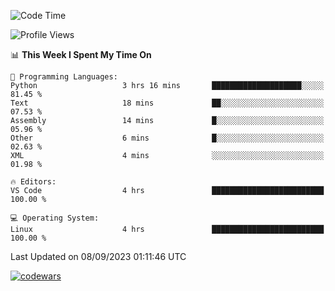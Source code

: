 <!--START_SECTION:waka-->
![Code Time](http://img.shields.io/badge/Code%20Time-327%20hrs%2025%20mins-blue)

![Profile Views](http://img.shields.io/badge/Profile%20Views-0-blue)

📊 **This Week I Spent My Time On** 

```text
💬 Programming Languages: 
Python                   3 hrs 16 mins       ████████████████████░░░░░   81.45 % 
Text                     18 mins             ██░░░░░░░░░░░░░░░░░░░░░░░   07.53 % 
Assembly                 14 mins             █░░░░░░░░░░░░░░░░░░░░░░░░   05.96 % 
Other                    6 mins              █░░░░░░░░░░░░░░░░░░░░░░░░   02.63 % 
XML                      4 mins              ░░░░░░░░░░░░░░░░░░░░░░░░░   01.98 % 

🔥 Editors: 
VS Code                  4 hrs               █████████████████████████   100.00 % 

💻 Operating System: 
Linux                    4 hrs               █████████████████████████   100.00 % 
```


 Last Updated on 08/09/2023 01:11:46 UTC
<!--END_SECTION:waka-->
[![codewars](https://www.codewars.com/users/Delitel/badges/large)](https://www.codewars.com/users/Delitel)   
